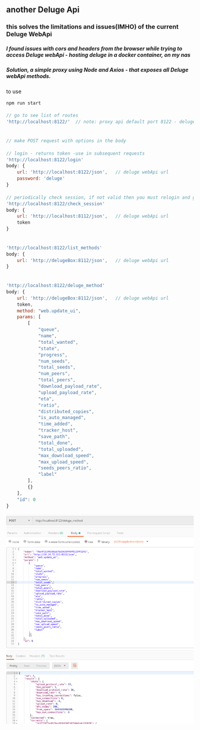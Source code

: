 ## another Deluge Api

### this solves the limitations and issues(IMHO) of the current Deluge WebApi

##### I found issues with cors and headers from the browser while trying to access Deluge webApi - hosting deluge in a docker container, on my nas

##### Solution, a simple proxy using Node and Axios - that exposes all Deluge webApi methods.

to use 
```js
npm run start

// go to see list of routes
'http://localhost:8122/'  // note: proxy api default port 8122 - deluge default port is 8112 don't get confuzed ;)


// make POST request with options in the body

// login - returns token -use in subsequent requests
'http://localhost:8122/login'
body: {
    url: 'http://localhost:8122/json',   // deluge webApi url
    password: 'deluge'
}

// periodically check session, if not valid then you must relogin and get a new token
'http://localhost:8122/check_session'
body: {
    url: 'http://localhost:8112/json',   // deluge webApi url
    token
}


'http://localhost:8122/list_methods'
body: {
    url: 'http://delugeBox:8112/json',   // deluge webApi url
}


'http://localhost:8122/deluge_method'
body: {   
    url: 'http://delugeBox:8112/json',   // deluge webApi url
    token,
    method: "web.update_ui",
    params: [
        [
            "queue",
            "name",
            "total_wanted",
            "state",
            "progress",
            "num_seeds",
            "total_seeds",
            "num_peers",
            "total_peers",
            "download_payload_rate",
            "upload_payload_rate",
            "eta",
            "ratio",
            "distributed_copies",
            "is_auto_managed",
            "time_added",
            "tracker_host",
            "save_path",
            "total_done",
            "total_uploaded",
            "max_download_speed",
            "max_upload_speed",
            "seeds_peers_ratio",
            "label"
        ],
        {}
    ],
    "id": 0
}

```
![postman screenshot](./screenshot.png)

